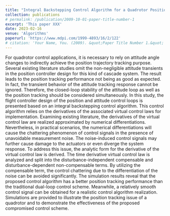 ```yaml
---
title: "Integral Backstepping Control Algorithm for a Quadrotor Positioning Flight Task: A Design Issue Discussion"
collection: publications
# permalink: /publication/2009-10-01-paper-title-number-1
excerpt: 'This paper XXX'
date: 2023-02-16
venue: 'Algorithms'
paperurl: 'https://www.mdpi.com/1999-4893/16/2/122'
# citation: 'Your Name, You. (2009). &quot;Paper Title Number 1.&quot; <i>Journal 1</i>. 1(1).'
---
```


For quadrotor control applications, it is necessary to rely on attitude angle changes to indirectly achieve the position trajectory tracking purpose. Several existing literature studies omit the non-negligible attitude transients in the position controller design for this kind of cascade system. The result leads to the position tracking performance not being as good as expected. In fact, the transient behavior of the attitude tracking response cannot be ignored. Therefore, the closed-loop stability of the attitude loop as well as the position tracking should be considered simultaneously. In this study, the flight controller design of the position and attitude control loops is presented based on an integral backstepping control algorithm. This control algorithm relies on the derivatives of the associated virtual control laws for implementation. Examining existing literature, the derivatives of the virtual control law are realized approximated by numerical differentiations. Nevertheless, in practical scenarios, the numerical differentiations will cause the chattering phenomenon of control signals in the presence of unavoidable measurement noise. The noise-induced control signals may further cause damage to the actuators or even diverge the system response. To address this issue, the analytic form for the derivative of the virtual control law is derived. The time derivative virtual control law is analyzed and split into the disturbance-independent compensable and disturbance-dependent non-compensable terms. By utilizing the compensable term, the control chattering due to the differentiation of the noise can be avoided significantly. The simulation results reveal that the proposed control algorithm has a better position tracking performance than the traditional dual-loop control scheme. Meanwhile, a relatively smooth control signal can be obtained for a realistic control algorithm realization. Simulations are provided to illustrate the position tracking issue of a quadrotor and to demonstrate the effectiveness of the proposed compromised control scheme.
